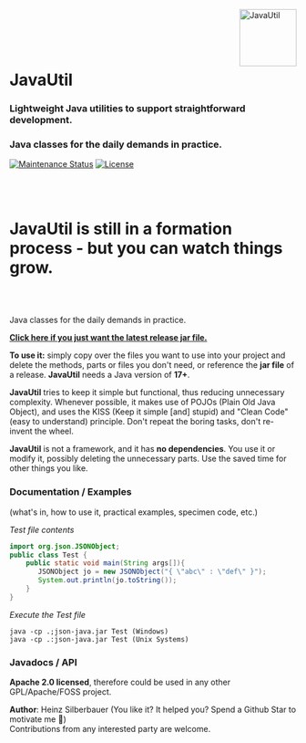 
<img src="https://upload.wikimedia.org/wikipedia/commons/thumb/0/0b/Oxygen480-actions-office-chart-pie.svg/128px-Oxygen480-actions-office-chart-pie.svg.png" 
alt="JavaUtil" align="right" style="right:40px; top:18px; width:100px; border:none;" />

<br />
<br />
<br />
<br />

# JavaUtil 

<h3>Lightweight Java utilities to support straightforward development.</h3>
<h3>Java classes for the daily demands in practice.</h3>

[![Maintenance Status](https://badgen.net/badge/maintenance/active/green)](https://github.com/openworld42/JavaUtil#maintenance-status)
[![License](https://badgen.net/badge/maintenance/active/blue)](https://github.com/open42/JavaUtil/blob/main/LICENSE)



<br />
<br />

# JavaUtil is still in a formation process - but you can watch things grow.

<br />
<br />


Java classes for the daily demands in practice. 

**[Click here if you just want the latest release jar file.](https://github.com/openworld42/JavaTemplate/blob/master/template_v1.1.0.jar)**

**To use it:** simply copy over the files you want to use into your project and delete the methods, parts or files you don't need, or reference the **jar file** of a release. **JavaUtil** needs a Java version of **17+**.

**JavaUtil** tries to keep it simple but functional, 
thus reducing unnecessary complexity. Whenever possible, it makes use  of POJOs (Plain Old Java Object), and uses the KISS (Keep it simple [and] stupid) and "Clean Code" (easy to understand) principle. Don't repeat the boring tasks, don't re-invent the wheel. 

**JavaUtil** is not a framework, and it has **no dependencies**. You use it or modify it, possibly deleting the unnecessary parts. Use the saved time for other things you like.

### Documentation / Examples 
(what's in, how to use it, practical examples, specimen code, etc.)

*Test file contents*

```java
import org.json.JSONObject;
public class Test {
    public static void main(String args[]){
       JSONObject jo = new JSONObject("{ \"abc\" : \"def\" }");
       System.out.println(jo.toString());
    }
}
```

*Execute the Test file*

```shell 
java -cp .;json-java.jar Test (Windows)
java -cp .:json-java.jar Test (Unix Systems)
```

### Javadocs / API



**Apache 2.0 licensed**, therefore could be used in any other GPL/Apache/FOSS project.<br />

**Author**: Heinz Silberbauer  (You like it? It helped you? Spend a Github Star to motivate me :whale:)<br />
Contributions from any interested party are welcome.


<!-- Repository -->

[repo_url]: https://github.com/open42/JavaUtil
[repo_license_url]: https://github.com/open42/JavaUtil/blob/main/LICENSE
[repo_license_img]: https://img.shields.io/badge/license-Apache_2.0-red?style=for-the-badge&logo=none


